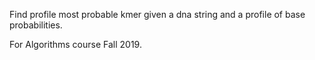 Find profile most probable kmer given a dna string and a profile of base probabilities.

For Algorithms course Fall 2019.
